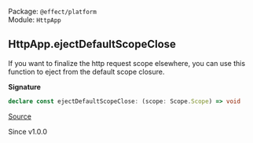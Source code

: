 Package: `@effect/platform`<br />
Module: `HttpApp`<br />

## HttpApp.ejectDefaultScopeClose

If you want to finalize the http request scope elsewhere, you can use this
function to eject from the default scope closure.

**Signature**

```ts
declare const ejectDefaultScopeClose: (scope: Scope.Scope) => void
```

[Source](https://github.com/Effect-TS/effect/tree/main/packages/platform/src/HttpApp.ts#L133)

Since v1.0.0